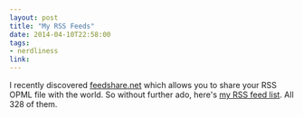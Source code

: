 ```yaml
---
layout: post
title: "My RSS Feeds"
date: 2014-04-10T22:58:00
tags:
- nerdliness
link:
---
```

I recently discovered [feedshare.net](http://feedshare.net "feedshare.net") which allows you to share your RSS OPML file with the world. So without further ado, here's [my RSS feed list](http://feedshare.net/zanshin "My RSS Feed list"). All 328 of them.
